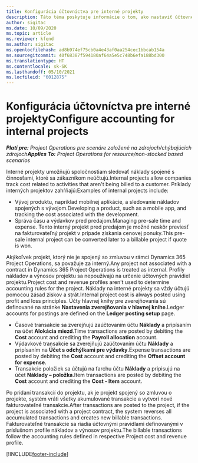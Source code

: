 ```yaml
---
title: Konfigurácia účtovníctva pre interné projekty
description: Táto téma poskytuje informácie o tom, ako nastaviť účtovné postupy pre interné projekty v aplikácii Project Operations.
author: sigitac
ms.date: 10/09/2020
ms.topic: article
ms.reviewer: kfend
ms.author: sigitac
ms.openlocfilehash: ad8b974ef75cb0a4e43af0aa254cec1bbcab154a
ms.sourcegitcommit: 40f68387f594180af64a5e5c748b6efa188bd300
ms.translationtype: HT
ms.contentlocale: sk-SK
ms.lasthandoff: 05/10/2021
ms.locfileid: "6012875"
---
```

# <a name="configure-accounting-for-internal-projects"></a><span data-ttu-id="f194b-103">Konfigurácia účtovníctva pre interné projekty</span><span class="sxs-lookup"><span data-stu-id="f194b-103">Configure accounting for internal projects</span></span>

<span data-ttu-id="f194b-104">_**Platí pre:** Project Operations pre scenáre založené na zdrojoch/chýbajúcich zdrojoch_</span><span class="sxs-lookup"><span data-stu-id="f194b-104">_**Applies To:** Project Operations for resource/non-stocked based scenarios_</span></span>

<span data-ttu-id="f194b-105">Interné projekty umožňujú spoločnostiam sledovať náklady spojené s činnosťami, ktoré sa zákazníkom neúčtujú.</span><span class="sxs-lookup"><span data-stu-id="f194b-105">Internal projects allow companies track cost related to activities that aren't being billed to a customer.</span></span> <span data-ttu-id="f194b-106">Príklady interných projektov zahŕňajú:</span><span class="sxs-lookup"><span data-stu-id="f194b-106">Examples of internal projects include:</span></span>

- <span data-ttu-id="f194b-107">Vývoj produktu, napríklad mobilnej aplikácie, a sledovanie nákladov spojených s vývojom.</span><span class="sxs-lookup"><span data-stu-id="f194b-107">Developing a product, such as a mobile app, and tracking the cost associated with the development.</span></span>
- <span data-ttu-id="f194b-108">Správa času a výdavkov pred predajom.</span><span class="sxs-lookup"><span data-stu-id="f194b-108">Managing pre-sale time and expense.</span></span> <span data-ttu-id="f194b-109">Tento interný projekt pred predajom je možné neskôr previesť na fakturovateľný projekt v prípade získania cenovej ponuky.</span><span class="sxs-lookup"><span data-stu-id="f194b-109">This pre-sale internal project can be converted later to a billable project if quote is won.</span></span>

<span data-ttu-id="f194b-110">Akýkoľvek projekt, ktorý nie je spojený so zmluvou v rámci Dynamics 365 Project Operations, sa považuje za interný.</span><span class="sxs-lookup"><span data-stu-id="f194b-110">Any project not associated with a contract in Dynamics 365 Project Operations is treated as internal.</span></span> <span data-ttu-id="f194b-111">Profily nákladov a výnosov projektu sa nepoužívajú na určenie účtovných pravidiel projektu.</span><span class="sxs-lookup"><span data-stu-id="f194b-111">Project cost and revenue profiles aren't used to determine accounting rules for the project.</span></span> <span data-ttu-id="f194b-112">Náklady na interné projekty sa vždy účtujú pomocou zásad ziskov a strát.</span><span class="sxs-lookup"><span data-stu-id="f194b-112">Internal project cost is always posted using profit and loss principles.</span></span> <span data-ttu-id="f194b-113">Účty hlavnej knihy pre zverejňovania sú definované na stránke **Nastavenia zverejňovania v hlavnej knihe**.</span><span class="sxs-lookup"><span data-stu-id="f194b-113">Ledger accounts for postings are defined on the **Ledger posting setup** page.</span></span>

- <span data-ttu-id="f194b-114">Časové transakcie sa zverejňujú zaúčtovaním účtu **Náklady** a pripísaním na účet **Alokácia miezd**.</span><span class="sxs-lookup"><span data-stu-id="f194b-114">Time transactions are posted by debiting the **Cost** account and crediting the **Payroll allocation** account.</span></span>
- <span data-ttu-id="f194b-115">Výdavkové transakcie sa zverejňujú zaúčtovaním účtu **Náklady** a pripísaním na **Účet s odchýlkami pre výdavky**.</span><span class="sxs-lookup"><span data-stu-id="f194b-115">Expense transactions are posted by debiting the **Cost** account and crediting the **Offset account for expense**.</span></span>
- <span data-ttu-id="f194b-116">Transakcie položiek sa účtujú na ťarchu účtu **Náklady** a pripisujú na účet **Náklady – položka**.</span><span class="sxs-lookup"><span data-stu-id="f194b-116">Item transactions are posted by debiting the **Cost** account and crediting the **Cost - Item** account.</span></span>

<span data-ttu-id="f194b-117">Po pridaní transakcií do projektu, ak je projekt spojený so zmluvou o projekte, systém vráti všetky akumulované transakcie a vytvorí nové fakturovateľné transakcie.</span><span class="sxs-lookup"><span data-stu-id="f194b-117">After transactions are posted to the project, if the project is associated with a project contract, the system reverses all accumulated transactions and creates new billable transactions.</span></span> <span data-ttu-id="f194b-118">Fakturovateľné transakcie sa riadia účtovnými pravidlami definovanými v príslušnom profile nákladov a výnosov projektu.</span><span class="sxs-lookup"><span data-stu-id="f194b-118">The billable transactions follow the accounting rules defined in respective Project cost and revenue profile.</span></span>




[!INCLUDE[footer-include](../includes/footer-banner.md)]

